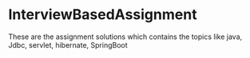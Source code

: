 # InterviewBasedAssignment
These are the assignment solutions which contains the topics like java, Jdbc, servlet, hibernate, SpringBoot

